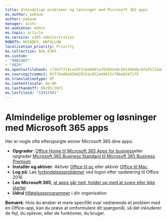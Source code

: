 ```yaml
---
title: Almindelige problemer og løsninger med Microsoft 365 apps
ms.author: pebaum
author: pebaum
manager: scotv
ms.audience: Admin
ms.topic: article
ms.service: o365-administration
ROBOTS: NOINDEX, NOFOLLOW
localization_priority: Priority
ms.collection: Adm_O365
ms.custom:
- "9002483"
- "4824"
ms.openlocfilehash: c73bff214ce2df316e8981a702892e8c901496dbc8fa5512da82ff6f79cce1e2
ms.sourcegitcommit: b5f7da89a650d2915dc652449623c78be6247175
ms.translationtype: MT
ms.contentlocale: da-DK
ms.lasthandoff: 08/05/2021
ms.locfileid: "53915581"
---
```

# <a name="common-issues-and-resolutions-with-microsoft-365-apps"></a>Almindelige problemer og løsninger med Microsoft 365 apps

Her er nogle ofte efterspurgte emner Microsoft 365 dine apps:

- **Opgrader**:  [Office Home til Microsoft 365 Apps for business](https://support.office.com/article/how-do-i-upgrade-office-ee68f6cf-422f-464a-82ec-385f65391350#OfficeVersion=Office_365_subscription)eller opgrader [Microsoft 365 Business Standard til Microsoft 365 Business Premium](https://docs.microsoft.com/microsoft-365/business/migrate-to-microsoft-365-business)
- **Installér og aktivér**: Aktivér [Office til pc](https://support.office.com/article/activate-office-5bd38f38-db92-448b-a982-ad170b1e187e) eller aktivér [Office til Mac](https://support.office.com/article/activate-office-for-mac-7f6646b1-bb14-422a-9ad4-a53410fcefb2).
- **Log på**: Løs [forbindelsesproblemer](https://docs.microsoft.com/office365/troubleshoot/authentication/connection-issue-when-sign-in-office-2016) ved logon efter opdatering til Office 2016
- **Løs Microsoft 365,** [at apps går ned, holder op med at svare eller ikke starter](https://docs.microsoft.com/alchemyinsights/office-apps-don't-launch-start)
- **Udrul** [tilføjelsesprogrammer](https://docs.microsoft.com/microsoft-365/admin/manage/manage-deployment-of-add-ins?view=o365-worldwide) i din organisation

**Bemærk**: Hvis du ønsker et mere specifikt svar vedrørende et problem med en Office-app, kan du prøve at omformulere dit spørgsmål, så det inkluderer de fejl, du oplever, eller de funktioner, du bruger.
